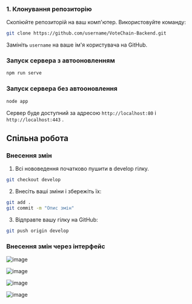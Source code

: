 
### 1. Клонування репозиторію

Скопіюйте репозиторій на ваш комп'ютер. Використовуйте команду:

```bash
git clone https://github.com/username/VoteChain-Backend.git
```

Замініть `username` на ваше ім'я користувача на GitHub.

### Запуск сервера з автооновленням
```bash
npm run serve
```
### Запуск сервера без автооновлення 
```bash
node app
```


Сервер буде доступний за адресою `http://localhost:80` і `http://localhost:443` .

## Спільна робота

### Внесення змін

1. Всі нововедення початково пушити в develop гілку.

```bash
git checkout develop
```

2. Внесіть ваші зміни і збережіть їх:

```bash
git add .
git commit -m "Опис змін"
```

3. Відправте вашу гілку на GitHub:

```bash
git push origin develop
```

### Внесення змін через інтерфейс

![image](https://github.com/user-attachments/assets/1892f491-95de-49c2-9ac9-4195748e181d)



![image](https://github.com/user-attachments/assets/c196e099-8fb4-44dc-b95f-e936399947f2)


![image](https://github.com/user-attachments/assets/bf137947-5731-4349-a81e-43b9308cec9a)


![image](https://github.com/user-attachments/assets/0ff5003b-6a30-4e10-821b-e29450168a7b)




